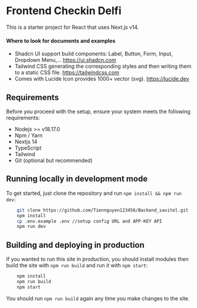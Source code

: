 # Frontend Checkin Delfi

This is a starter project for React that uses Next.js v14.

#### Where to look for documents and examples

* Shadcn UI support build components: Label, Button, Form, Input, Dropdown Menu,... https://ui.shadcn.com
* Tailwind CSS generating the corresponding styles and then writing them to a static CSS file. https://tailwindcss.com
* Comes with Lucide Icon provides 1000+ vector (svg). https://lucide.dev

## Requirements

Before you proceed with the setup, ensure your system meets the following requirements:

- Nodejs >= v18.17.0
- Npm / Yarn
- Nextjs 14
- TypeScript
- Tailwind
- Git (optional but recommended)

## Running locally in development mode

To get started, just clone the repository and run `npm install && npm run dev`:


```bash
    git clone https://github.com/Tiennguyen123456/Backend_savitel.git
    npm install
    cp .env.example .env //setup config URL and APP-KEY API
    npm run dev
```

## Building and deploying in production

If you wanted to run this site in production, you should install modules then build the site with `npm run build` and run it with `npm start`:

```bash
    npm install
    npm run build
    npm start
```

You should run `npm run build` again any time you make changes to the site.